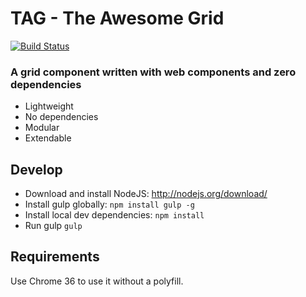 TAG - The Awesome Grid
========

[![Build Status](https://travis-ci.org/tag-team/tag.svg?branch=master)](https://travis-ci.org/tag-team/tag)

### A grid component written with web components and zero dependencies

* Lightweight
* No dependencies
* Modular
* Extendable

## Develop
* Download and install NodeJS: http://nodejs.org/download/
* Install gulp globally: `npm install gulp -g`
* Install local dev dependencies: `npm install`
* Run gulp `gulp`

## Requirements
Use Chrome 36 to use it without a polyfill.
